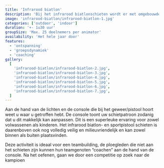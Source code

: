 ```yaml
---
title: 'Infrarood biatlon'
description: 'Bij het infrarood biatlonschieten wordt er met omgebouwde biatlongeweren geschoten op een biatlon doel'
image: 'infrarood-biatlon/infrarood-biatlon-1.jpg'
categories: ['outdoor', 'indoor']
duration: '+- 1u30 uur'
groupSize: 'Max. 25 deelnemers per animator'
availability: 'Het hele jaar door'
features:
  - 'ontspanning'
  - 'groepsdynamiek'
  - 'coaching'
gallery:
  [
    'infrarood-biatlon/infrarood-biatlon-2.jpg',
    'infrarood-biatlon/infrarood-biatlon-3.jpg',
    'infrarood-biatlon/infrarood-biatlon-4.jpg',
    'infrarood-biatlon/infrarood-biatlon-5.jpg',
    'infrarood-biatlon/infrarood-biatlon-6.jpg',
    'infrarood-biatlon/infrarood-biatlon-7.jpg',
  ]
---
```


Aan de hand van de lichten en de console die bij het geweer/pistool hoort weet u waar u getroffen hebt. De console toont uw schietpatroon zodanig dat u dit makkelijk kan aanpassen. Dit is een superleuke ervaring voor zowel volwassenen als kinderen. Het infrarood biatlon- en sportpistool schieten is daarenboven ook nog volledig veilig en milieuvriendelijk en kan zowel binnen als buiten plaatsvinden.

Deze activiteit is ideaal voor een teambuilding, de ploegleden die niet aan het schieten zijn kunnen hun teamgenoten “coachen” aan de hand van de console. Na het oefenen, gaan we door een competitie op zoek naar de kampioen
